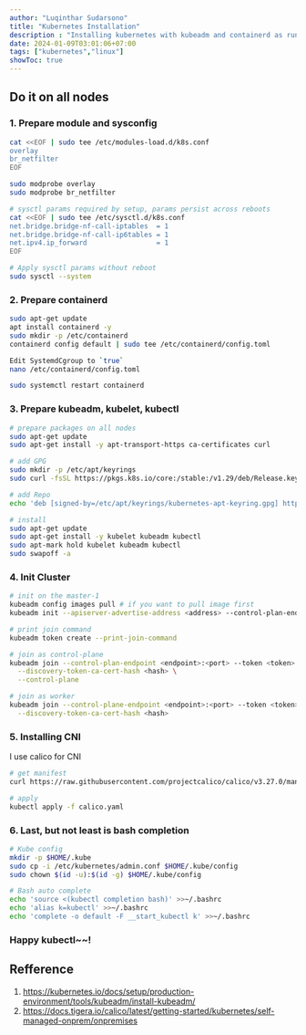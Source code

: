 ```yaml
---
author: "Luqinthar Sudarsono"
title: "Kubernetes Installation"
description : "Installing kubernetes with kubeadm and containerd as runc"
date: 2024-01-09T03:01:06+07:00
tags: ["kubernetes","linux"]
showToc: true
---
```


## Do it on all nodes

### 1. Prepare module and sysconfig

```bash
cat <<EOF | sudo tee /etc/modules-load.d/k8s.conf
overlay
br_netfilter
EOF

sudo modprobe overlay
sudo modprobe br_netfilter

# sysctl params required by setup, params persist across reboots
cat <<EOF | sudo tee /etc/sysctl.d/k8s.conf
net.bridge.bridge-nf-call-iptables  = 1
net.bridge.bridge-nf-call-ip6tables = 1
net.ipv4.ip_forward                 = 1
EOF

# Apply sysctl params without reboot
sudo sysctl --system
```

### 2. Prepare containerd

```bash
sudo apt-get update
apt install containerd -y
sudo mkdir -p /etc/containerd
containerd config default | sudo tee /etc/containerd/config.toml

Edit SystemdCgroup to `true`
nano /etc/containerd/config.toml

sudo systemctl restart containerd
```

### 3. Prepare kubeadm, kubelet, kubectl 

```bash
# prepare packages on all nodes
sudo apt-get update
sudo apt-get install -y apt-transport-https ca-certificates curl

# add GPG
sudo mkdir -p /etc/apt/keyrings
sudo curl -fsSL https://pkgs.k8s.io/core:/stable:/v1.29/deb/Release.key | sudo gpg --dearmor -o /etc/apt/keyrings/kubernetes-apt-keyring.gpg

# add Repo
echo 'deb [signed-by=/etc/apt/keyrings/kubernetes-apt-keyring.gpg] https://pkgs.k8s.io/core:/stable:/v1.29/deb/ /' | sudo tee /etc/apt/sources.list.d/kubernetes.list

# install
sudo apt-get update
sudo apt-get install -y kubelet kubeadm kubectl
sudo apt-mark hold kubelet kubeadm kubectl
sudo swapoff -a
```

### 4. Init Cluster

```bash
# init on the master-1 
kubeadm config images pull # if you want to pull image first
kubeadm init --apiserver-advertise-address <address> --control-plan-endpoint <endpoint>:<port> --pod-network-cidr 10.244.0.0/16 --upload-certs

# print join command
kubeadm token create --print-join-command

# join as control-plane
kubeadm join --control-plan-endpoint <endpoint>:<port> --token <token> \
  --discovery-token-ca-cert-hash <hash> \
  --control-plane 

# join as worker
kubeadm join --control-plane-endpoint <endpoint>:<port> --token <token> \
  --discovery-token-ca-cert-hash <hash>
```
### 5. Installing CNI
I use calico for CNI

```bash
# get manifest
curl https://raw.githubusercontent.com/projectcalico/calico/v3.27.0/manifests/calico.yaml -O

# apply
kubectl apply -f calico.yaml
```

### 6. Last, but not least is bash completion

```bash
# Kube config
mkdir -p $HOME/.kube
sudo cp -i /etc/kubernetes/admin.conf $HOME/.kube/config
sudo chown $(id -u):$(id -g) $HOME/.kube/config

# Bash auto complete
echo 'source <(kubectl completion bash)' >>~/.bashrc
echo 'alias k=kubectl' >>~/.bashrc
echo 'complete -o default -F __start_kubectl k' >>~/.bashrc
```

### Happy kubectl~~!

## Refference
1. https://kubernetes.io/docs/setup/production-environment/tools/kubeadm/install-kubeadm/
2. https://docs.tigera.io/calico/latest/getting-started/kubernetes/self-managed-onprem/onpremises